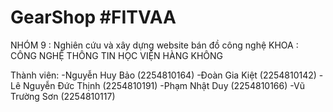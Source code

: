 # GearShop #FITVAA
NHÓM 9 : Nghiên cứu và xây dựng website bán đồ công nghệ
KHOA : CÔNG NGHỆ THÔNG TIN
HỌC VIỆN HÀNG KHÔNG

Thành viên: 
-Nguyễn Huy Bảo (2254810164)
-Đoàn Gia Kiệt (2254810142)
-Lê Nguyễn Đức Thịnh (2254810191)
-Phạm Nhật Duy (2254810166)
-Vũ Trường Sơn (2254810117)
